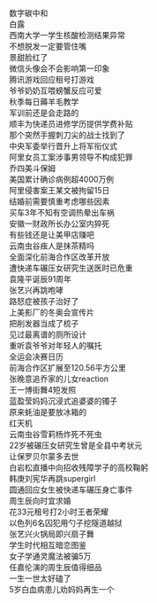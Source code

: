 数字碳中和  
白露  
西南大学一学生核酸检测结果异常  
不想脱发一定要管住嘴  
景甜脸红了  
微信头像会不会影响第一印象  
腾讯游戏回应租号打游戏  
爷爷奶奶互喂螃蟹反应可爱  
秋季每日薅羊毛教学  
军训前还是会走路的  
顺丰为快递员进修学历提供学费补贴  
那个突然手握刺刀尖的战士找到了  
中央军委举行晋升上将军衔仪式  
阿里女员工案涉事男领导不构成犯罪  
乔四美斗保姆  
美国累计确诊病例超4000万例  
阿里侵害案王某文被拘留15日  
结婚前需要慎重考虑哪些因素  
买车3年不知有空调热晕出车祸  
安徽一财政所长办公室内猝死  
有些钱还是让美甲店赚吧  
云南虫谷痋人是抹茶精吗  
全面深化前海合作区改革开放  
遭快递车碾压女研究生送医时已危重  
袁隆平诞辰91周年  
张艺兴再跳咆哮  
路怒症被孩子治好了  
上美影厂的冬奥会宣传片  
把削发器当成了梳子  
见过最离谱的厕所设计  
重听袁爷爷对年轻人的嘱托  
全运会决赛日历  
前海合作区扩展至120.56平方公里  
张晚意追乔家的儿女reaction  
王一博街舞4短发照  
蓝盈莹妈妈沉浸式追婆婆的镯子  
原来蚝油是要放冰箱的  
红天机  
云南虫谷雪莉杨炸死不死虫  
22岁被碾压女研究生曾是全县中考状元  
让保罗贝尔蒙多去世  
白岩松直播中向招收残障学子的高校鞠躬  
韩庚刘宪华再跳supergirl  
圆通回应女生被快递车碾压身亡事件  
周生辰向时宜求婚  
花33元租号打2小时王者荣耀  
以色列6名囚犯用勺子挖隧道越狱  
张艺兴火锅局即兴扇子舞  
学生时代相互暗恋图鉴  
女子学通灵魔法被骗5万  
任嘉伦演的周生辰值得细品  
一生一世太好磕了  
5岁白血病患儿劝妈妈再生一个  
